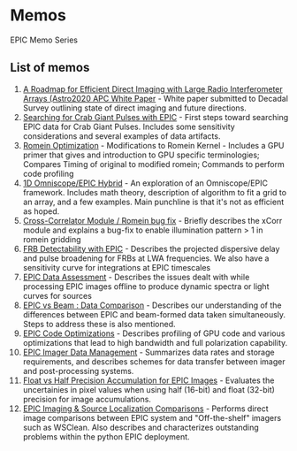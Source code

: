 # Memos
EPIC Memo Series

## List of memos
1. [A Roadmap for Efficient Direct Imaging with Large Radio Interferometer Arrays (Astro2020 APC White Paper](PDFs/001_Astro2020_White_Paper.pdf) - White paper submitted to Decadal Survey outlining state of direct imaging and future directions.
2. [Searching for Crab Giant Pulses with EPIC](PDFs/002_Searching_for_CGP.pdf) - First steps toward searching EPIC data for Crab Giant Pulses. Includes some sensitivity considerations and several examples of data artifacts.
3. [Romein Optimization](PDFs/003_Romein_Optimization.pdf) - Modifications to Romein Kernel - Includes a GPU primer that gives and introduction to GPU specific terminologies; Compares Timing of original to modified romein; Commands to perform code profiling
4. [1D Omniscope/EPIC Hybrid](PDFs/004_OmniEPIC.pdf) - An exploration of an Omniscope/EPIC framework. Includes math theory, description of algorithm to fit a grid to an array, and a few examples. Main punchline is that it's not as efficient as hoped.
5. [Cross-Correlator Module / Romein bug fix](PDFs/005_EPIC_xCorr.pdf) - Briefly describes the xCorr module and explains a bug-fix to enable illumination pattern > 1 in romein gridding
6. [FRB Detectability with EPIC](PDFs/006_Sensitivity_Dispersion_curves.pdf) - Describes the projected dispersive delay and pulse broadening for FRBs at LWA frequencies. We also have a sensitivity curve for integrations at EPIC timescales
7. [EPIC Data Assessment](PDFs/007_EPIC_Data_Assessment.pdf) - Describes the issues dealt with while processing EPIC images offline to produce dynamic spectra or light curves for sources
8. [EPIC vs Beam : Data Comparison](PDFs/008_EPICvsBeam_Data_Comparison.pdf) - Describes our understanding of the differences between EPIC and beam-formed data taken simultaneously. Steps to address these is also mentioned.
9. [EPIC Code Optimizations](PDFs/009_EPIC_Code_Optimizations.md) - Describes profiling of GPU code and various optimizations that lead to high bandwidth and full polarization capability.
10. [EPIC Imager Data Management](PDFs/010_EPIC_Imager_Data_Management.md) - Summarizes data rates and storage requirements, and describes schemes for data transfer between imager and post-processing systems.
11. [Float vs Half Precision Accumulation for EPIC Images](PDFs/011_Float_vs_Half_Precision_Accumulation.md) - Evaluates the uncertainies in pixel values when using half (16-bit) and float (32-bit) precision for image accumulations.
12. [EPIC Imaging & Source Localization Comparisons](PDFs/012_EPIC_Imaging_and_Localization_Comp.pdf) - Performs direct image comparisons between EPIC system and "Off-the-shelf" imagers such as WSClean. Also describes and characterizes outstanding problems within the python EPIC deployment. 
